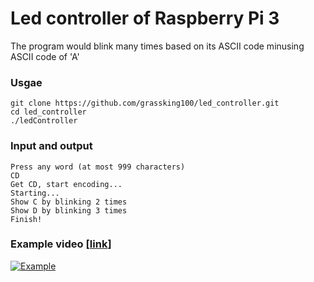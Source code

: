 # Led controller of Raspberry Pi 3
The program would blink many times based on its ASCII code minusing ASCII code of 'A'

### Usgae
```
git clone https://github.com/grassking100/led_controller.git
cd led_controller
./ledController
```

### Input and output
```
Press any word (at most 999 characters)
CD
Get CD, start encoding...
Starting...
Show C by blinking 2 times
Show D by blinking 3 times
Finish!
```
### Example video [[link](https://youtu.be/Db4oTVKpSxw)]
[![Example](https://user-images.githubusercontent.com/16127951/148716743-0ae0975b-adb7-42f3-b13e-95ddd5de94ba.png)](https://youtu.be/Db4oTVKpSxw)
